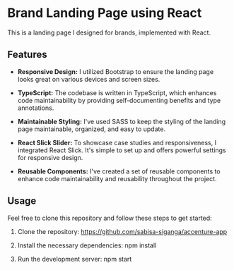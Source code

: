 # Brand Landing Page using React

This is a landing page I designed for brands, implemented with React.

## Features

- **Responsive Design:** I utilized Bootstrap to ensure the landing page looks great on various devices and screen sizes.

- **TypeScript:** The codebase is written in TypeScript, which enhances code maintainability by providing self-documenting benefits and type annotations.

- **Maintainable Styling:** I've used SASS to keep the styling of the landing page maintainable, organized, and easy to update.

- **React Slick Slider:** To showcase case studies and responsiveness, I integrated React Slick. It's simple to set up and offers powerful settings for responsive design.

- **Reusable Components:** I've created a set of reusable components to enhance code maintainability and reusability throughout the project.

## Usage

Feel free to clone this repository and follow these steps to get started:

1. Clone the repository:
   https://github.com/sabisa-siganga/accenture-app

2. Install the necessary dependencies:
   npm install

3. Run the development server:
   npm start
